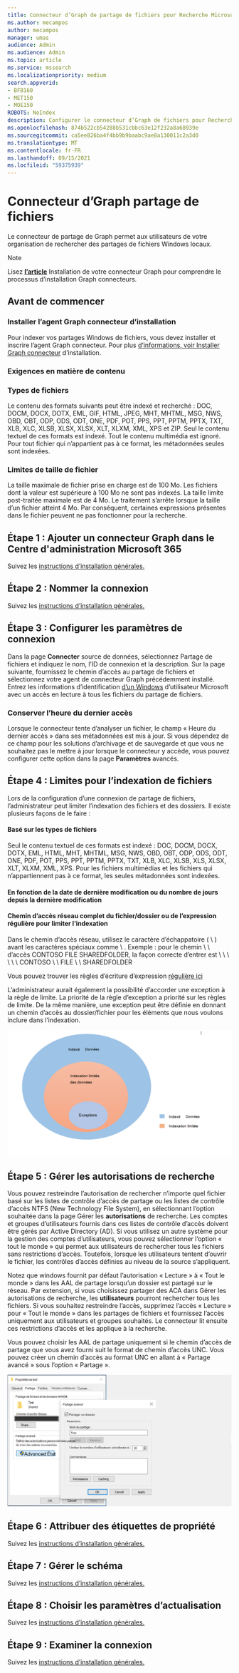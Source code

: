 ```yaml
---
title: Connecteur d’Graph de partage de fichiers pour Recherche Microsoft
ms.author: mecampos
author: mecampos
manager: umas
audience: Admin
ms.audience: Admin
ms.topic: article
ms.service: mssearch
ms.localizationpriority: medium
search.appverid:
- BFB160
- MET150
- MOE150
ROBOTS: NoIndex
description: Configurer le connecteur d’Graph de fichiers pour Recherche Microsoft
ms.openlocfilehash: 874b522cb54288b531cbbc63e12f232a8a68939e
ms.sourcegitcommit: ca5ee826ba4f4bb9b9baabc9ae8a130011c2a3d0
ms.translationtype: MT
ms.contentlocale: fr-FR
ms.lasthandoff: 09/15/2021
ms.locfileid: "59375939"
---
```

<!---Previous ms.author: rusamai --->

# <a name="file-share-graph-connector"></a>Connecteur d’Graph partage de fichiers

Le connecteur de partage de Graph permet aux utilisateurs de votre organisation de rechercher des partages de fichiers Windows locaux.

> [!NOTE]
> Lisez [**l’article**](configure-connector.md) Installation de votre connecteur Graph pour comprendre le processus d’installation Graph connecteurs.

## <a name="before-you-get-started"></a>Avant de commencer

### <a name="install-the-graph-connector-agent"></a>Installer l’agent Graph connecteur d’installation

Pour indexer vos partages Windows de fichiers, vous devez installer et inscrire l’agent Graph connecteur. Pour plus [d’informations, voir Installer Graph connecteur](graph-connector-agent.md) d’installation.  

### <a name="content-requirements"></a>Exigences en matière de contenu

### <a name="file-types"></a>Types de fichiers

Le contenu des formats suivants peut être indexé et recherché : DOC, DOCM, DOCX, DOTX, EML, GIF, HTML, JPEG, MHT, MHTML, MSG, NWS, OBD, OBT, ODP, ODS, ODT, ONE, PDF, POT, PPS, PPT, PPTM, PPTX, TXT, XLB, XLC, XLSB, XLSX, XLSX, XLT, XLXM, XML, XPS et ZIP. Seul le contenu textuel de ces formats est indexé. Tout le contenu multimédia est ignoré. Pour tout fichier qui n’appartient pas à ce format, les métadonnées seules sont indexées.

### <a name="file-size-limits"></a>Limites de taille de fichier

La taille maximale de fichier prise en charge est de 100 Mo. Les fichiers dont la valeur est supérieure à 100 Mo ne sont pas indexés. La taille limite post-traitée maximale est de 4 Mo. Le traitement s’arrête lorsque la taille d’un fichier atteint 4 Mo. Par conséquent, certaines expressions présentes dans le fichier peuvent ne pas fonctionner pour la recherche.

## <a name="step-1-add-a-graph-connector-in-the-microsoft-365-admin-center"></a>Étape 1 : Ajouter un connecteur Graph dans le Centre d'administration Microsoft 365

Suivez les [instructions d’installation générales.](./configure-connector.md)
<!---If the above phrase does not apply, delete it and insert specific details for your data source that are different from general setup instructions.-->

## <a name="step-2-name-the-connection"></a>Étape 2 : Nommer la connexion

Suivez les [instructions d’installation générales.](./configure-connector.md)
<!---If the above phrase does not apply, delete it and insert specific details for your data source that are different from general setup instructions.-->

## <a name="step-3-configure-the-connection-settings"></a>Étape 3 : Configurer les paramètres de connexion

Dans la page **Connecter** source de  données, sélectionnez Partage de fichiers et indiquez le nom, l’ID de connexion et la description. Sur la page suivante, fournissez le chemin d’accès au partage de fichiers et sélectionnez votre agent de connecteur Graph précédemment installé. Entrez les informations d’identification [d’un Windows](https://microsoft.com/windows) d’utilisateur Microsoft avec un accès en lecture à tous les fichiers du partage de fichiers.

### <a name="preserve-last-access-time"></a>Conserver l’heure du dernier accès

Lorsque le connecteur tente d’analyser un fichier, le champ « Heure du dernier accès » dans ses métadonnées est mis à jour. Si vous dépendez de ce champ pour les solutions d’archivage et de sauvegarde et que vous ne souhaitez pas le mettre à jour lorsque le connecteur y accède, vous pouvez configurer cette option dans la page **Paramètres** avancés.

## <a name="step-4-limits-for-file-indexing"></a>Étape 4 : Limites pour l’indexation de fichiers

Lors de la configuration d’une connexion de partage de fichiers, l’administrateur peut limiter l’indexation des fichiers et des dossiers. Il existe plusieurs façons de le faire :

#### <a name="based-on-file-types"></a>Basé sur les types de fichiers

Seul le contenu textuel de ces formats est indexé : DOC, DOCM, DOCX, DOTX, EML, HTML, MHT, MHTML, MSG, NWS, OBD, OBT, ODP, ODS, ODT, ONE, PDF, POT, PPS, PPT, PPTM, PPTX, TXT, XLB, XLC, XLSB, XLS, XLSX, XLT, XLXM, XML, XPS. Pour les fichiers multimédias et les fichiers qui n’appartiennent pas à ce format, les seules métadonnées sont indexées.

#### <a name="based-on-last-modified-date-or-number-of-days-since-last-modification"></a>En fonction de la date de dernière modification ou du nombre de jours depuis la dernière modification

#### <a name="full-network-path-of-filefolder-or-regular-expression-to-limit-indexing"></a>Chemin d’accès réseau complet du fichier/dossier ou de l’expression régulière pour limiter l’indexation 

Dans le chemin d’accès réseau, utilisez le caractère d’échappatoire ( \\ ) avant les caractères spéciaux comme \\ . Exemple : pour le chemin \\ \\ d’accès CONTOSO FILE SHAREDFOLDER, la façon correcte d’entrer est \\ \\ \\ \\ \\ \\ CONTOSO \\ \\ FILE \\ \\ SHAREDFOLDER

Vous pouvez trouver les règles d’écriture d’expression [régulière ici](https://docs.microsoft.com/dotnet/standard/base-types/regular-expression-language-quick-reference)

L’administrateur aurait également la possibilité d’accorder une exception à la règle de limite. La priorité de la règle d’exception a priorité sur les règles de limite. De la même manière, une exception peut être définie en donnant un chemin d’accès au dossier/fichier pour les éléments que nous voulons inclure dans l’indexation.

![Limites et exceptions.](media/file-connector/ExclusionRule.png)

## <a name="step-5-manage-search-permissions"></a>Étape 5 : Gérer les autorisations de recherche

Vous pouvez restreindre l’autorisation de rechercher n’importe quel fichier basé sur les listes de contrôle d’accès de partage ou les listes de contrôle d’accès NTFS (New Technology File System), en sélectionnant l’option souhaitée dans la page Gérer les **autorisations** de recherche. Les comptes et groupes d’utilisateurs fournis dans ces listes de contrôle d’accès doivent être gérés par Active Directory (AD). Si vous utilisez un autre système pour la gestion des comptes d’utilisateurs, vous pouvez sélectionner l’option « tout le monde » qui permet aux utilisateurs de rechercher tous les fichiers sans restrictions d’accès. Toutefois, lorsque les utilisateurs tentent d’ouvrir le fichier, les contrôles d’accès définies au niveau de la source s’appliquent.

Notez que windows fournit par défaut l’autorisation « Lecture » à « Tout le monde » dans les AAL de partage lorsqu’un dossier est partagé sur le réseau. Par extension, si vous choisissez partager des ACA dans Gérer les autorisations de recherche, les **utilisateurs** pourront rechercher tous les fichiers. Si vous souhaitez restreindre l’accès, supprimez l’accès « Lecture » pour « Tout le monde » dans les partages de fichiers et fournissez l’accès uniquement aux utilisateurs et groupes souhaités. Le connecteur lit ensuite ces restrictions d’accès et les applique à la recherche.

Vous pouvez choisir les AAL de partage uniquement si le chemin d’accès de partage que vous avez fourni suit le format de chemin d’accès UNC. Vous pouvez créer un chemin d’accès au format UNC en allant à « Partage avancé » sous l’option « Partage ».

![Advanced_sharing.](media/file-connector/file-advanced-sharing.png)

## <a name="step-6-assign-property-labels"></a>Étape 6 : Attribuer des étiquettes de propriété

Suivez les [instructions d’installation générales.](./configure-connector.md)
<!---If the above phrase does not apply, delete it and insert specific details for your data source that are different from general setup instructions.-->

## <a name="step-7-manage-schema"></a>Étape 7 : Gérer le schéma

Suivez les [instructions d’installation générales.](./configure-connector.md)
<!---If the above phrase does not apply, delete it and insert specific details for your data source that are different from general setup instructions.-->

## <a name="step-8-choose-refresh-settings"></a>Étape 8 : Choisir les paramètres d’actualisation

Suivez les [instructions d’installation générales.](./configure-connector.md)
<!---If the above phrase does not apply, delete it and insert specific details for your data source that are different from general setup instructions.-->

## <a name="step-9-review-connection"></a>Étape 9 : Examiner la connexion

Suivez les [instructions d’installation générales.](./configure-connector.md)
<!---If the above phrase does not apply, delete it and insert specific details for your data source that are different from general setup 
instructions.-->

<!---## Troubleshooting-->
<!---Insert troubleshooting recommendations for this data source-->

<!---## Limitations-->
<!---Insert limitations for this data source-->
